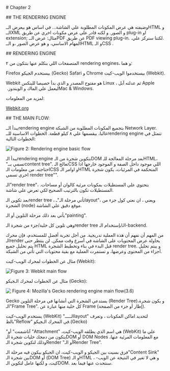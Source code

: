 ‏‪#‬ Chapter 2


‏‪##‬ THE RENDERING ENGINE


وضيفته هي  عرض المكونات المطلوبة علي الشاشة…
 في اساس هو بيعرض الــHTML و الــXML و الصور. و لكنه قادر علي عرض مكونات اخري عن طريق plug‪-‬in او extension‪;‬
مثال: عرض الــPDF عن طريق PDF viewing plug‪-‬in.
.‫.‬لكننا سنركز علي المهام الاساسي، و هو عرض الصور ،و الــHTML و الـCSS .



‏‪##‬ RENDERING ENGINE




المتصفحات اللي بنكلم عنها بتتكون من ٢ rendering engines،  و هما:

‏Firefox بيستخدم الجيكو (Gecko)
‏Safari و Chrome بيستخدموا الويب-كيت (Webkit).

‏Webkit هو مفتوح المصدر
و الذي بدأ خصيصا للينكس Linux ، ثم عدلته آبل Apple ليعمل علي  الماك و الويندوز.
‏Mac & Windows.

لمزيد من المعلومات:

‏<a href="http://webkit.org">Webkit.org</a>




‏‪##‬ THE MAIN FLOW‪:‬


يبدأ الــrendering engine بتجميع المكونات المطلوبة من الشبكة Network Layer.
غالبا، بيقسمها علي ٨ كيلو قطعة.
الخطوات الاساسية للــrendering engine تتمثل في الخطوات التالية:

‏‪![Figure 2: Rendering engine basic flow](http://www.html5rocks.com/en/tutorials/internals/howbrowserswork/flow.png)‬

يبدأ الـrendering engine بتكوين شجرة من الـDOM بعد مرحلة المعالجة للـHTML، تسمي بــ‪"‬content tree‪"‬.
تعالج الـCSS اللي موجود داخل الصفة و الموجود خارجها اذا احتاجته.
من معلومات الـCSS و اوامر الـHTML المتحكمة في المرئيات، يكون شجرة اخري تسمي render tree‪"‬". 


الـ"render tree‪"‬،
بتحتوي علي المستطيلات بمكونات مرئية كالوان أو مساحات. المستطيلات تكون بالترتيب الصحيح لكي تعرض علي شاشة.

بعد تكوين الـrender tree ، تأتي مرحلة الـ"ـlayout"،
ويعني ، ان نعتي كول جزء من الشجرة (node) موقع دقيق علي الشاشة.

يأتي بعد ذلك مرحلة التلوين أو الـ"painting".

وهي تلوين كل خلية/جزء من شجرة الـrender tree
بإستخدام الـUI‪-‬backend.


من المهم أن نفهم أن هذة العملية تدريجية.
من أجل تجربة أفضل للمستخدم، فإن محرك الـrender يحاولة عرض المحتويات على الشاشة في أسرع وقت ممكن.
لن ينتظر حتى يتم تحليل جميع HTML قبل البدء في بناء وتخطيط الشجرة render tree.
و ييتم تحليل أجزاء من المحتوى وعرضها، و تستمرت العملية مع بقية محتويات التي تأتي من الشبكة.

مثال عن الخطوات لمحرك الويب-كيت (Webkit):

‏‪![Figure 3: Webkit main flow](http://www.html5rocks.com/en/tutorials/internals/howbrowserswork/webkitflow.png)‬

مثال عن الخطوات لمحرك الـجيكو (Gecko):

‪![‬
‏‪Figure 4: Mozilla's Gecko rendering engine main flow(3.6)](http://www.html5rocks.com/en/tutorials/internals/howbrowserswork/image008.jpg)‬


‏Gecko يستدعي الشجرة التي أنشانها في مرحلة التلوين ‪(‬Render Tree‪)‬،و يكون شجرة الـ"Frame Tree".
كل خلية منها عبارة عن Frame (إطار أو جزء من الصفحة).

يستخدم الويب-كيت (WebKit) الـــــ‪"‬layout‪"‬ لتحديد اماكن المكونات ، وتعرف بالظ"Reflow" في المحرك الـجيكو.(Gecko)

"آتاشمنت" أو "Attachment" ،هي اسم الذي يطلقه الويب-كيت (WebKit) علي ما يتكون من دمجك خليات شجرة الـDOM أو DOM Nodes مع المعلومات المرئية عنها، وذلك لتكوين شجرة الـRender أو الـ‪"‬Render Tree‪"‬.

فرق بسيت بين الجيكو و الويب-كيت، ان الجيكو بيكون فيه مرحلة الـ"Content Sink" بين شجرة الـDOM أو ‪(‬DOM Tree‪)‬ و الـHTML ، و هي لا تغير في النتيجة عن الويب-كيت، و لكنها عامل لتكوين الـDOM.
سنتحدث عنها فيما بعد.
